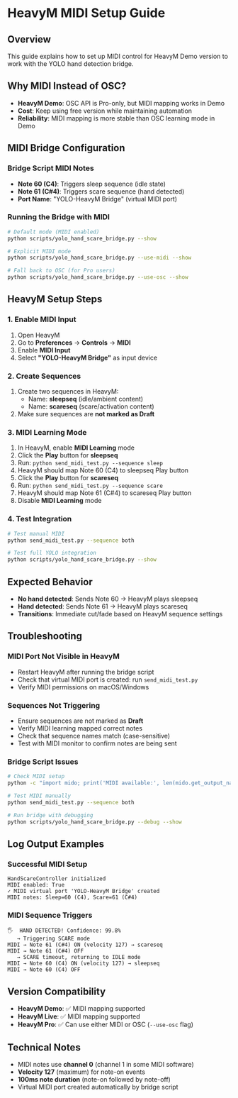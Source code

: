 # HeavyM MIDI Setup Guide

## Overview
This guide explains how to set up MIDI control for HeavyM Demo version to work with the YOLO hand detection bridge.

## Why MIDI Instead of OSC?
- **HeavyM Demo**: OSC API is Pro-only, but MIDI mapping works in Demo
- **Cost**: Keep using free version while maintaining automation
- **Reliability**: MIDI mapping is more stable than OSC learning mode in Demo

## MIDI Bridge Configuration

### Bridge Script MIDI Notes
- **Note 60 (C4)**: Triggers sleep sequence (idle state)
- **Note 61 (C#4)**: Triggers scare sequence (hand detected)
- **Port Name**: "YOLO-HeavyM Bridge" (virtual MIDI port)

### Running the Bridge with MIDI
```bash
# Default mode (MIDI enabled)
python scripts/yolo_hand_scare_bridge.py --show

# Explicit MIDI mode
python scripts/yolo_hand_scare_bridge.py --use-midi --show

# Fall back to OSC (for Pro users)
python scripts/yolo_hand_scare_bridge.py --use-osc --show
```

## HeavyM Setup Steps

### 1. Enable MIDI Input
1. Open HeavyM
2. Go to **Preferences** → **Controls** → **MIDI**
3. Enable **MIDI Input**
4. Select **"YOLO-HeavyM Bridge"** as input device

### 2. Create Sequences
1. Create two sequences in HeavyM:
   - Name: **sleepseq** (idle/ambient content)
   - Name: **scareseq** (scare/activation content)
2. Make sure sequences are **not marked as Draft**

### 3. MIDI Learning Mode
1. In HeavyM, enable **MIDI Learning** mode
2. Click the **Play** button for **sleepseq**
3. Run: `python send_midi_test.py --sequence sleep`
4. HeavyM should map Note 60 (C4) to sleepseq Play button
5. Click the **Play** button for **scareseq**
6. Run: `python send_midi_test.py --sequence scare`
7. HeavyM should map Note 61 (C#4) to scareseq Play button
8. Disable **MIDI Learning** mode

### 4. Test Integration
```bash
# Test manual MIDI
python send_midi_test.py --sequence both

# Test full YOLO integration
python scripts/yolo_hand_scare_bridge.py --show
```

## Expected Behavior
- **No hand detected**: Sends Note 60 → HeavyM plays sleepseq
- **Hand detected**: Sends Note 61 → HeavyM plays scareseq
- **Transitions**: Immediate cut/fade based on HeavyM sequence settings

## Troubleshooting

### MIDI Port Not Visible in HeavyM
- Restart HeavyM after running the bridge script
- Check that virtual MIDI port is created: run `send_midi_test.py`
- Verify MIDI permissions on macOS/Windows

### Sequences Not Triggering
- Ensure sequences are not marked as **Draft**
- Verify MIDI learning mapped correct notes
- Check that sequence names match (case-sensitive)
- Test with MIDI monitor to confirm notes are being sent

### Bridge Script Issues
```bash
# Check MIDI setup
python -c "import mido; print('MIDI available:', len(mido.get_output_names()) >= 0)"

# Test MIDI manually
python send_midi_test.py --sequence both

# Run bridge with debugging
python scripts/yolo_hand_scare_bridge.py --debug --show
```

## Log Output Examples

### Successful MIDI Setup
```
HandScareController initialized
MIDI enabled: True
✓ MIDI virtual port 'YOLO-HeavyM Bridge' created
MIDI notes: Sleep=60 (C4), Scare=61 (C#4)
```

### MIDI Sequence Triggers
```
🖐️  HAND DETECTED! Confidence: 99.8%
   → Triggering SCARE mode
MIDI → Note 61 (C#4) ON (velocity 127) → scareseq
MIDI → Note 61 (C#4) OFF
   → SCARE timeout, returning to IDLE mode
MIDI → Note 60 (C4) ON (velocity 127) → sleepseq
MIDI → Note 60 (C4) OFF
```

## Version Compatibility
- **HeavyM Demo**: ✅ MIDI mapping supported
- **HeavyM Live**: ✅ MIDI mapping supported  
- **HeavyM Pro**: ✅ Can use either MIDI or OSC (`--use-osc` flag)

## Technical Notes
- MIDI notes use **channel 0** (channel 1 in some MIDI software)
- **Velocity 127** (maximum) for note-on events
- **100ms note duration** (note-on followed by note-off)
- Virtual MIDI port created automatically by bridge script